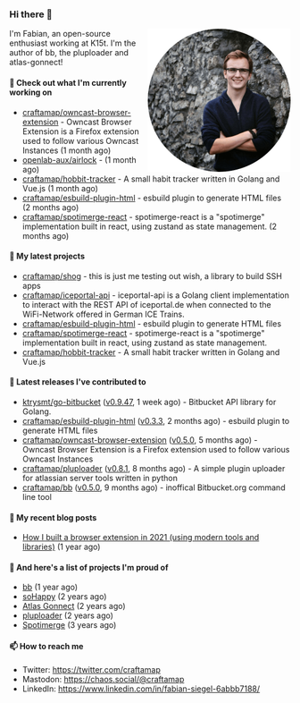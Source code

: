 ### Hi there 👋

<img src="https://raw.githubusercontent.com/craftamap/craftamap/master/assets/profile_picture.png" align="right" width="256"/>

I'm Fabian, an open-source enthusiast working at K15t. I'm the author of bb, the pluploader and atlas-gonnect!

#### 👷 Check out what I'm currently working on

- [craftamap/owncast-browser-extension](https://github.com/craftamap/owncast-browser-extension) - Owncast Browser Extension is a Firefox extension used to follow various Owncast Instances (1 month ago)
- [openlab-aux/airlock](https://github.com/openlab-aux/airlock) -  (1 month ago)
- [craftamap/hobbit-tracker](https://github.com/craftamap/hobbit-tracker) - A small habit tracker written in Golang and Vue.js (1 month ago)
- [craftamap/esbuild-plugin-html](https://github.com/craftamap/esbuild-plugin-html) - esbuild plugin to generate HTML files (2 months ago)
- [craftamap/spotimerge-react](https://github.com/craftamap/spotimerge-react) - spotimerge-react is a &#34;spotimerge&#34; implementation built in react, using zustand as state management. (2 months ago)

#### 🌱 My latest projects

- [craftamap/shog](https://github.com/craftamap/shog) - this is just me testing out wish, a library to build SSH apps
- [craftamap/iceportal-api](https://github.com/craftamap/iceportal-api) - iceportal-api is a Golang client implementation to interact with the REST API of iceportal.de when connected to the WiFi-Network offered in German ICE Trains.
- [craftamap/esbuild-plugin-html](https://github.com/craftamap/esbuild-plugin-html) - esbuild plugin to generate HTML files
- [craftamap/spotimerge-react](https://github.com/craftamap/spotimerge-react) - spotimerge-react is a &#34;spotimerge&#34; implementation built in react, using zustand as state management.
- [craftamap/hobbit-tracker](https://github.com/craftamap/hobbit-tracker) - A small habit tracker written in Golang and Vue.js

#### 🔭 Latest releases I've contributed to

- [ktrysmt/go-bitbucket](https://github.com/ktrysmt/go-bitbucket) ([v0.9.47](https://github.com/ktrysmt/go-bitbucket/releases/tag/v0.9.47), 1 week ago) - Bitbucket API library for Golang.
- [craftamap/esbuild-plugin-html](https://github.com/craftamap/esbuild-plugin-html) ([v0.3.3](https://github.com/craftamap/esbuild-plugin-html/releases/tag/v0.3.3), 2 months ago) - esbuild plugin to generate HTML files
- [craftamap/owncast-browser-extension](https://github.com/craftamap/owncast-browser-extension) ([v0.5.0](https://github.com/craftamap/owncast-browser-extension/releases/tag/v0.5.0), 5 months ago) - Owncast Browser Extension is a Firefox extension used to follow various Owncast Instances
- [craftamap/pluploader](https://github.com/craftamap/pluploader) ([v0.8.1](https://github.com/craftamap/pluploader/releases/tag/v0.8.1), 8 months ago) - A simple plugin uploader for atlassian server tools written in python
- [craftamap/bb](https://github.com/craftamap/bb) ([v0.5.0](https://github.com/craftamap/bb/releases/tag/v0.5.0), 9 months ago) - inoffical Bitbucket.org command line tool

#### 📜 My recent blog posts


- [How I built a browser extension in 2021 (using modern tools and libraries)](https://siegelfabian.de/posts/2021/02/how-i-built-a-browser-extension-in-2021/) (1 year ago)

#### 🦚 And here's a list of projects I'm proud of


- [bb](https://siegelfabian.de/projects/2021/bb/) (1 year ago)
- [soHappy](https://siegelfabian.de/projects/2020/sohappy/) (2 years ago)
- [Atlas Gonnect](https://siegelfabian.de/projects/2020/atlas-gonnect/) (2 years ago)
- [pluploader](https://siegelfabian.de/projects/2020/pluploader/) (2 years ago)
- [Spotimerge](https://siegelfabian.de/projects/2019/spotimerge/) (3 years ago)

#### 📫 How to reach me

- Twitter: https://twitter.com/craftamap
- Mastodon: https://chaos.social/@craftamap
- LinkedIn: https://www.linkedin.com/in/fabian-siegel-6abbb7188/
